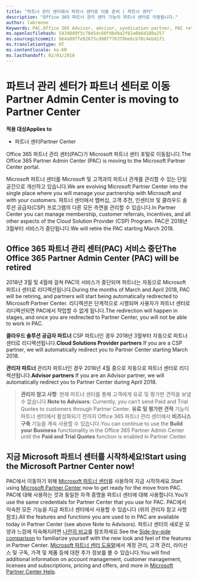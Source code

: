```yaml
---
title: "파트너 관리 센터에서 파트너 센터로 이동 준비 | 파트너 센터"
description: "Office 365 파트너 관리 센터 기능이 파트너 센터로 이동됩니다."
author: labrenne
Keywords: PAC,Office 365 Advisor, advisor, syndication partner, PAC retire, PAC retiring
ms.openlocfilehash: 54348d9f5c7845dc60fd6d9a2f62a0b6d180a257
ms.sourcegitcommit: b64a8977e92673cd00f776379be6cb78c4ebd1f1
ms.translationtype: HT
ms.contentlocale: ko-KR
ms.lasthandoff: 02/01/2018
---
```

# <a name="partner-admin-center-is-moving-to-partner-center"></a><span data-ttu-id="74f77-103">파트너 관리 센터가 파트너 센터로 이동</span><span class="sxs-lookup"><span data-stu-id="74f77-103">Partner Admin Center is moving to Partner Center</span></span>

**<span data-ttu-id="74f77-104">적용 대상</span><span class="sxs-lookup"><span data-stu-id="74f77-104">Applies to</span></span>**

-  <span data-ttu-id="74f77-105">파트너 센터</span><span class="sxs-lookup"><span data-stu-id="74f77-105">Partner Center</span></span>

<span data-ttu-id="74f77-106">Office 365 파트너 관리 센터(PAC)가 Microsoft 파트너 센터 포털로 이동됩니다.</span><span class="sxs-lookup"><span data-stu-id="74f77-106">The Office 365 Partner Admin Center (PAC) is moving to the Microsoft Partner Center portal.</span></span>

<span data-ttu-id="74f77-107">Microsoft 파트너 센터를 Microsoft 및 고객과의 파트너 관계를 관리할 수 있는 단일 공간으로 개선하고 있습니다.</span><span class="sxs-lookup"><span data-stu-id="74f77-107">We are evolving Microsoft Partner Center into the single place where you will manage your partnership with Microsoft and with your customers.</span></span> <span data-ttu-id="74f77-108">파트너 센터에서 멤버십, 고객 추천, 인센티브 및 클라우드 솔루션 공급자(CSP) 프로그램의 다른 모든 측면을 관리할 수 있습니다.</span><span class="sxs-lookup"><span data-stu-id="74f77-108">In Partner Center you can manage membership, customer referrals, incentives, and all other aspects of the Cloud Solution Provider (CSP) Program.</span></span> <span data-ttu-id="74f77-109">PAC은 2018년 3월부터 서비스가 중단됩니다.</span><span class="sxs-lookup"><span data-stu-id="74f77-109">We will retire the PAC starting March 2018.</span></span>

## <a name="the-office-365-partner-admin-center-pac-will-be-retired"></a><span data-ttu-id="74f77-110">Office 365 파트너 관리 센터(PAC) 서비스 중단</span><span class="sxs-lookup"><span data-stu-id="74f77-110">The Office 365 Partner Admin Center (PAC) will be retired</span></span>

<span data-ttu-id="74f77-111">2018년 3월 및 4월에 걸쳐 PAC의 서비스가 중단되며 파트너는 자동으로 Microsoft 파트너 센터로 리디렉션됩니다.</span><span class="sxs-lookup"><span data-stu-id="74f77-111">During the months of March and April 2018, PAC will be retiring, and partners will start being automatically redirected to Microsoft Partner Center.</span></span> <span data-ttu-id="74f77-112">리디렉션은 단계적으로 시행되며 사용자가 파트너 센터로 리디렉션되면 PAC에서 작업할 수 없게 됩니다.</span><span class="sxs-lookup"><span data-stu-id="74f77-112">The redirection will happen in stages, and once you are redirected to Partner Center, you will not be able to work in PAC.</span></span> 

<span data-ttu-id="74f77-113">**클라우드 솔루션 공급자 파트너** CSP 파트너인 경우 2018년 3월부터 자동으로 파트너 센터로 리디렉션됩니다.</span><span class="sxs-lookup"><span data-stu-id="74f77-113">**Cloud Solutions Provider partners** If you are a CSP partner, we will automatically redirect you to Partner Center starting March 2018.</span></span> 

<span data-ttu-id="74f77-114">**관리자 파트너** 관리자 파트너인 경우 2018년 4월 중으로 자동으로 파트너 센터로 리디렉션됩니다.</span><span class="sxs-lookup"><span data-stu-id="74f77-114">**Advisor partners** If you are an Advisor partner, we will automatically redirect you to Partner Center during April 2018.</span></span>

><span data-ttu-id="74f77-115">**관리자 참고 사항**: 현재 파트너 센터를 통해 고객에게 유료 및 평가판 견적을 보낼 수 없습니다.</span><span class="sxs-lookup"><span data-stu-id="74f77-115">**Note to Advisors**:  Currently, you can’t send Paid and Trial Quotes to customers through Partner Center.</span></span>  <span data-ttu-id="74f77-116">**유료 및 평가판 견적** 기능이 파트너 센터에서 활성화되기 전까지 Office 365 파트너 관리 센터에서 **비즈니스 구축** 기능을 계속 사용할 수 있습니다.</span><span class="sxs-lookup"><span data-stu-id="74f77-116">You can continue to use the **Build your Business** functionality in the Office 365 Partner Admin Center until the **Paid and Trial Quotes** function is enabled in Partner Center.</span></span>

## <a name="start-using-the-microsoft-partner-center-now"></a><span data-ttu-id="74f77-117">지금 Microsoft 파트너 센터를 시작하세요!</span><span class="sxs-lookup"><span data-stu-id="74f77-117">Start using the Microsoft Partner Center now!</span></span>

<span data-ttu-id="74f77-118">PAC에서 이동하기 위해 [Microsoft 파트너 센터](https://partnercenter.microsoft.com/)를 사용하여 지금 시작하세요.</span><span class="sxs-lookup"><span data-stu-id="74f77-118">Start using [Microsoft Partner Center](https://partnercenter.microsoft.com/)  now to get ready for the move from PAC.</span></span>  <span data-ttu-id="74f77-119">PAC에 대해 사용하는 것과 동일한 자격 증명을 파트너 센터에 대해 사용합니다.</span><span class="sxs-lookup"><span data-stu-id="74f77-119">You’ll use the same credentials for Partner Center that you use for PAC.</span></span> <span data-ttu-id="74f77-120">PAC에서 익숙한 모든 기능을 지금 파트너 센터에서 사용할 수 있습니다 (위의 관리자 참고 사항 참조).</span><span class="sxs-lookup"><span data-stu-id="74f77-120">All the features and functions you are used to in PAC are available today in Partner Center (see above Note to Advisors).</span></span> <span data-ttu-id="74f77-121">파트너 센터의 새로운 모양과 느낌에 익숙해지려면 [나란히 비교](moving-from-pac-to-pc.md)를 참조하세요.</span><span class="sxs-lookup"><span data-stu-id="74f77-121">See the [Side-by-side comparison](moving-from-pac-to-pc.md)  to familiarize yourself with the new look and feel of the features in Partner Center.</span></span>  <span data-ttu-id="74f77-122">[Microsoft 파트너 센터 도움말](https://partnercenter.microsoft.com/partner/help)에서 계정 관리, 고객 관리, 라이선스 및 구독, 가격 및 제품 등에 대한 추가 정보를 볼 수 있습니다.</span><span class="sxs-lookup"><span data-stu-id="74f77-122">You will find additional information on account management, customer management, licenses and subscriptions, pricing and offers, and more in [Microsoft Partner Center Help](https://partnercenter.microsoft.com/partner/help).</span></span>

 